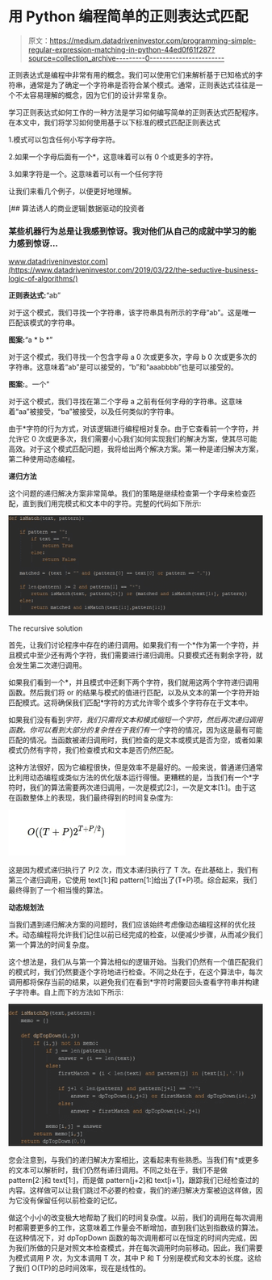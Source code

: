 # 用 Python 编程简单的正则表达式匹配

> 原文：<https://medium.datadriveninvestor.com/programming-simple-regular-expression-matching-in-python-44ed0f61f287?source=collection_archive---------0----------------------->

正则表达式是编程中非常有用的概念。我们可以使用它们来解析基于已知格式的字符串，通常是为了确定一个字符串是否符合某个模式。通常，正则表达式往往是一个不太容易理解的概念，因为它们的设计非常复杂。

学习正则表达式如何工作的一种方法是学习如何编写简单的正则表达式匹配程序。在本文中，我们将学习如何使用基于以下标准的模式匹配正则表达式

1.模式可以包含任何小写字母字符。

2.如果一个字母后面有一个*，这意味着可以有 0 个或更多的字符。

3.如果字符是一个。这意味着可以有一个任何字符

让我们来看几个例子，以便更好地理解。

[](https://www.datadriveninvestor.com/2019/03/22/the-seductive-business-logic-of-algorithms/) [## 算法诱人的商业逻辑|数据驱动的投资者

### 某些机器行为总是让我感到惊讶。我对他们从自己的成就中学习的能力感到惊讶…

www.datadriveninvestor.com](https://www.datadriveninvestor.com/2019/03/22/the-seductive-business-logic-of-algorithms/) 

**正则表达式:**“ab”

对于这个模式，我们寻找一个字符串，该字符串具有所示的字母“ab”。这是唯一匹配该模式的字符串。

**图案:**“a * b *”

对于这个模式，我们寻找一个包含字母 a 0 次或更多次，字母 b 0 次或更多次的字符串。这意味着“ab”是可以接受的，“b”和“aaabbbb”也是可以接受的。

**图案:**。一个"

对于这个模式，我们寻找在第二个字母 a 之前有任何字母的字符串。这意味着“aa”被接受，“ba”被接受，以及任何类似的字符串。

由于*字符的行为方式，对该逻辑进行编程相对复杂。由于它查看前一个字符，并允许它 0 次或更多次，我们需要小心我们如何实现我们的解决方案，使其尽可能高效。对于这个模式匹配问题，我将给出两个解决方案。第一种是递归解决方案，第二种使用动态编程。

**递归方法**

这个问题的递归解决方案非常简单。我们的策略是继续检查第一个字母来检查匹配，直到我们用完模式和文本中的字符。完整的代码如下所示:

![](img/d81099c0c0922d47171e9df8982d871f.png)

The recursive solution

首先，让我们讨论程序中存在的递归调用。如果我们有一个*作为第一个字符，并且模式中至少还有两个字符，我们需要进行递归调用。只要模式还有剩余字符，就会发生第二次递归调用。

如果我们看到一个*，并且模式中还剩下两个字符，我们就用这两个字符递归调用函数。然后我们将 or 的结果与模式的值进行匹配，以及从文本的第一个字符开始匹配模式。这将确保我们匹配*字符的方式允许零个或多个字符存在于文本中。

如果我们没有看到*字符，我们只需将文本和模式缩短一个字符，然后再次递归调用函数。你可以看到大部分的复杂性在于我们有一个*字符的情况，因为这是最有可能匹配的情况。当函数被递归调用时，我们检查的是文本或模式是否为空，或者如果模式仍然有字符，我们检查模式和文本是否仍然匹配。

这种方法很好，因为它编程很快，但是效率不是最好的。一般来说，普通递归通常比利用动态编程或类似方法的优化版本运行得慢。更糟糕的是，当我们有一个*字符时，我们的算法需要两次递归调用，一次是模式[2:]，一次是文本[1:]。由于这在函数整体上的表现，我们最终得到的时间复杂度为:

![](img/68fcde4b38a31a66247fdf6abe839dce.png)

这是因为模式递归执行了 P/2 次，而文本递归执行了 T 次。在此基础上，我们有第三个递归调用，它使用 text[1:]和 pattern[1:]给出了(T+P)项。综合起来，我们最终得到了一个相当慢的算法。

**动态规划法**

当我们遇到递归解决方案的问题时，我们应该始终考虑像动态编程这样的优化技术。动态编程将允许我们记住以前已经完成的检查，以便减少步骤，从而减少我们第一个算法的时间复杂度。

这个想法是，我们从与第一个算法相似的逻辑开始。当我们仍然有一个值匹配我们的模式时，我们仍然要逐个字符地进行检查。不同之处在于，在这个算法中，每次调用都将保存当前的结果，以避免我们在看到*字符时需要回头查看字符串并构建子字符串。自上而下的方法如下所示:

![](img/d03935f618517a74281d443b633852f6.png)

您会注意到，与我们的递归解决方案相比，这看起来有些熟悉。当我们有*或更多的文本可以解析时，我们仍然有递归调用。不同之处在于，我们不是做 pattern[2:]和 text[1:]，而是做 pattern[j+2]和 text[i+1]，跟踪我们已经检查过的内容。这样做可以让我们跳过不必要的检查，我们的递归解决方案被迫这样做，因为它没有保留任何以前检查的记忆。

做这个小小的改变极大地帮助了我们的时间复杂度。以前，我们的调用在每次调用时都需要更多的工作，这意味着工作量会不断增加，直到我们达到指数级的算法。在这种情况下，对 dpTopDown 函数的每次调用都可以在恒定的时间内完成，因为我们所做的只是对照文本检查模式，并在每次调用时向前移动。因此，我们需要为模式调用 P 次，为文本调用 T 次，其中 P 和 T 分别是模式和文本的长度。这给了我们 O(TP)的总时间效率，现在是线性的。